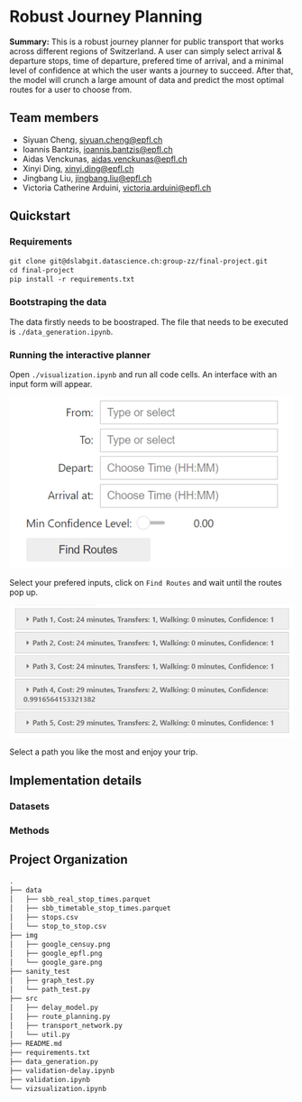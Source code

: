 # Robust Journey Planning
**Summary:** This is a robust journey planner for public transport that works across different regions of Switzerland. A user can simply select arrival & departure stops, time of departure, prefered time of arrival, and a minimal level of confidence at which the user wants a journey to succeed. After that, the model will crunch a large amount of data and predict the most optimal routes for a user to choose from.

## Team members

- Siyuan Cheng, siyuan.cheng@epfl.ch
- Ioannis Bantzis, ioannis.bantzis@epfl.ch
- Aidas Venckunas, aidas.venckunas@epfl.ch
- Xinyi Ding, xinyi.ding@epfl.ch
- Jingbang Liu, jingbang.liu@epfl.ch
- Victoria Catherine Arduini, victoria.arduini@epfl.ch

## Quickstart
### Requirements
```shell
git clone git@dslabgit.datascience.ch:group-zz/final-project.git
cd final-project
pip install -r requirements.txt
```

### Bootstraping the data
The data firstly needs to be boostraped. The file that needs to be executed is `./data_generation.ipynb`.

### Running the interactive planner
Open `./visualization.ipynb` and run all code cells. An interface with an input form will appear.

![image](./img/input_form.png)

Select your prefered inputs, click on `Find Routes` and wait until the routes pop up.

![image](./img/paths.png)

Select a path you like the most and enjoy your trip.

## Implementation details

### Datasets


### Methods
<!-- TODO -->


## Project Organization

```shell
.
├── data
│   ├── sbb_real_stop_times.parquet
│   ├── sbb_timetable_stop_times.parquet
│   ├── stops.csv
│   └── stop_to_stop.csv
├── img
│   ├── google_censuy.png
│   ├── google_epfl.png
│   └── google_gare.png
├── sanity_test
│   ├── graph_test.py
│   └── path_test.py
├── src
│   ├── delay_model.py
│   ├── route_planning.py
│   ├── transport_network.py
│   └── util.py
├── README.md
├── requirements.txt
├── data_generation.py
├── validation-delay.ipynb
├── validation.ipynb
└── vizsualization.ipynb



```